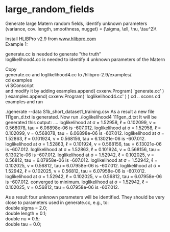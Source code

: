# large_random_fields
Generate large Matern random fields, identify unknown parameters (variance, cov. length, smoothness, nugget) = (\sigma, \ell, \nu, \tau^2)\

Install HLIBPro v2.9 from www.hlibpro.com  
Example 1:  
  
generate.cc is needed to generate "the truth"  
loglikelihood4.cc is needed to identify 4 unknown parameters of the Matern   

Copy  
generate.cc and loglikelihood4.cc to /hlibpro-2.9/examples/.  
cd examples  
 vi SConscript  
 and modify it by adding 
 examples.append( cxxenv.Program( 'generate.cc' ) ) 
 examples.append( cxxenv.Program( 'loglikelihood4.cc' ) ) 
 cd .. 
 scons 
 cd examples 
 and run 

./generate --data S1b_short_dataset1_training.csv 
As a result a new file 111gen_d.txt is generated.
Now run 
 ./loglikelihood4 111gen_d.txt 
 It will be generated this output:
 ....
  loglikelihood at  σ = 1.52958, ℓ = 0.102099, ν = 0.568078, tau = 6.06898e-06   is -607.012. 
  loglikelihood at  σ = 1.52958, ℓ = 0.102099, ν = 0.568078, tau = 6.06898e-06   is -607.012. 
  loglikelihood at  σ = 1.52863, ℓ = 0.101924, ν = 0.568156, tau = 6.13021e-06   is -607.012. 
  loglikelihood at  σ = 1.52863, ℓ = 0.101924, ν = 0.568156, tau = 6.13021e-06   is -607.012. 
  loglikelihood at  σ = 1.52863, ℓ = 0.101924, ν = 0.568156, tau = 6.13021e-06   is -607.012. 
  loglikelihood at  σ = 1.52942, ℓ = 0.102025, ν = 0.56812, tau = 6.07958e-06   is -607.012. 
  loglikelihood at  σ = 1.52942, ℓ = 0.102025, ν = 0.56812, tau = 6.07958e-06   is -607.012. 
  loglikelihood at  σ = 1.52942, ℓ = 0.102025, ν = 0.56812, tau = 6.07958e-06   is -607.012. 
  loglikelihood at  σ = 1.52942, ℓ = 0.102025, ν = 0.56812, tau = 6.07958e-06   is -607.012. 
converged to minimum. 
  loglikelihood at  σ = 1.52942, ℓ = 0.102025, ν = 0.56812, tau = 6.07958e-06   is -607.012. 


As a result four unknown parameters will be identified. They should be very close to parameters used in generate.cc, e.g., to:  
  double  sigma  = 2.0;  
  double  length = 0.1;  
  double  nu     = 0.5;  
  double  tau    = 0.0;  


